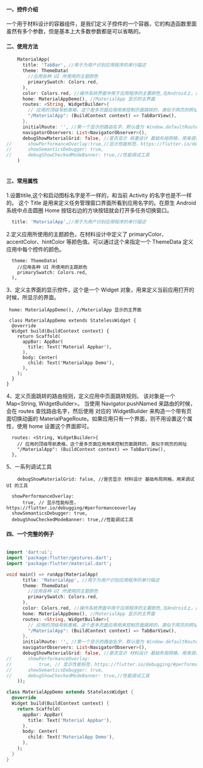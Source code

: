 
#### 一、控件介绍
一个用于材料设计的容器组件，是我们定义子控件的一个容器，它的构造函数里面虽然有多个参数，但是基本上大多数参数都是可以省略的。

#### 二、使用方法

```dart
    MaterialApp(
      title: 'TabBar', //用于为用户识别应用程序的单行描述
      theme: ThemeData(
        //应用各种 UI 所使用的主题颜色
        primarySwatch: Colors.red,
      ),
      color: Colors.red, //操作系统界面中用于应用程序的主要颜色,在Android上，这是应用程序切换器中应用程序使用的颜色。
      home: MaterialAppDemo(), //MaterialApp 显示的主界面
      routes: <String, WidgetBuilder>{
        // 应用的顶级导航表格，这个是多页面应用用来控制页面跳转的，类似于网页的网址
        "/MaterialApp": (BuildContext context) => TabBarView(),
      },
      initialRoute: '', //第一个显示的路由名字，默认值为 Window.defaultRouteName
      navigatorObservers: List<NavigatorObserver>(),
      debugShowMaterialGrid: false, //是否显示 纸墨设计 基础布局网格，用来调试 UI 的工具
//      showPerformanceOverlay:true,//显示性能标签，https://flutter.io/debugging/#performanceoverlay
//      showSemanticsDebugger: true,
//      debugShowCheckedModeBanner: true,//性能调试工具
    )
  
```

#### 三、常用属性
1.设置titile,这个和启动图标名字是不一样的，和当前 Activity 的名字也是不一样的。 这个 Title 是用来定义任务管理窗口界面所看到应用名字的。在原生 Android 系统中点击圆圈 Home 按钮右边的方块按钮就会打开多任务切换窗口。

```dart
  title: 'MaterialApp',//用于为用户识别应用程序的单行描述
```

2.定义应用所使用的主题颜色，在材料设计中定义了 primaryColor、accentColor、hintColor 等颜色值。可以通过这个来指定一个 ThemeData 定义应用中每个控件的颜色。

```
  theme: ThemeData(
    //应用各种 UI 所使用的主题颜色
    primarySwatch: Colors.red,
  ),

```
3、定义主界面的显示控件，这个是一个 Widget 对象，用来定义当前应用打开的时候，所显示的界面。
```
 home: MaterialAppDemo(), //MaterialApp 显示的主界面
 
 class MaterialAppDemo extends StatelessWidget {
  @override
  Widget build(BuildContext context) {
    return Scaffold(
      appBar: AppBar(
        title: Text('Material Appbar'),
      ),
      body: Center(
        child: Text('MaterialApp Demo'),
      ),
    );
  }
}

```

4、定义页面跳转的路由规则，定义应用中页面跳转规则。 该对象是一个 Map<String, WidgetBuilder>。
当使用 Navigator.pushNamed 来路由的时候，会在 routes 查找路由名字，然后使用 对应的 WidgetBuilder 来构造一个带有页面切换动画的 MaterialPageRoute。如果应用只有一个界面，则不用设置这个属性，使用 home 设置这个界面即可。
```
  routes: <String, WidgetBuilder>{
    // 应用的顶级导航表格，这个是多页面应用用来控制页面跳转的，类似于网页的网址
    "/MaterialApp": (BuildContext context) => TabBarView(),
  },

```
5、一系列调试工具
```
    debugShowMaterialGrid: false, //是否显示 材料设计 基础布局网格，用来调试 UI 的工具

```
```
  showPerformanceOverlay:
      true, // 显示性能标签，https://flutter.io/debugging/#performanceoverlay
  showSemanticsDebugger: true,
  debugShowCheckedModeBanner: true,//性能调试工具

```


#### 四、一个完整的例子



```dart

import 'dart:ui';
import 'package:flutter/gestures.dart';
import 'package:flutter/material.dart';

void main() => runApp(MaterialApp(
      title: 'MaterialApp', //用于为用户识别应用程序的单行描述
      theme: ThemeData(
        //应用各种 UI 所使用的主题颜色
        primarySwatch: Colors.red,
      ),
      color: Colors.red, //操作系统界面中用于应用程序的主要颜色,在Android上，这是应用程序切换器中应用程序使用的颜色。
      home: MaterialAppDemo(), //MaterialApp 显示的主界面
      routes: <String, WidgetBuilder>{
        // 应用的顶级导航表格，这个是多页面应用用来控制页面跳转的，类似于网页的网址
        "/MaterialApp": (BuildContext context) => TabBarView(),
      },
      initialRoute: '', //第一个显示的路由名字，默认值为 Window.defaultRouteName
      navigatorObservers: List<NavigatorObserver>(),
      debugShowMaterialGrid: false, //是否显示 材料设计 基础布局网格，用来调试 UI 的工具
//      showPerformanceOverlay:
//          true, // 显示性能标签，https://flutter.io/debugging/#performanceoverlay
//      showSemanticsDebugger: true,
//      debugShowCheckedModeBanner: true,//性能调试工具
    ));

class MaterialAppDemo extends StatelessWidget {
  @override
  Widget build(BuildContext context) {
    return Scaffold(
      appBar: AppBar(
        title: Text('Material Appbar'),
      ),
      body: Center(
        child: Text('MaterialApp Demo'),
      ),
    );
  }
}

```
